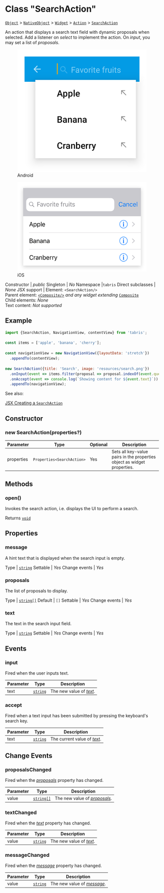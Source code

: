 ---
---
# Class "SearchAction"

<span style="white-space:nowrap;">[`Object`](https://developer.mozilla.org/en-US/docs/Web/JavaScript/Reference/Global_Objects/Object)</span> > <span style="white-space:nowrap;">[`NativeObject`](NativeObject.md)</span> > <span style="white-space:nowrap;">[`Widget`](Widget.md)</span> > <span style="white-space:nowrap;">[`Action`](Action.md)</span> > <span style="white-space:nowrap;">[`SearchAction`](SearchAction.md)</span>

An action that displays a search text field with dynamic proposals when selected. Add a listener on *select* to implement the action. On *input*, you may set a list of *proposals*.


<div class="tabris-image"><figure><div><img srcset="img/android/SearchAction.png 2x" src="img/android/SearchAction.png" alt="SearchAction on Android"/></div><figcaption>Android</figcaption></figure><figure><div><img srcset="img/ios/SearchAction.png 2x" src="img/ios/SearchAction.png" alt="SearchAction on iOS"/></div><figcaption>iOS</figcaption></figure></div>

Constructor | *public*
Singleton | *No*
Namespace |`tabris`
Direct subclasses | *None*
JSX support | Element: `<SearchAction/>`<br/>Parent element: [`<Composite/>`](Composite.md) *and any widget extending* <span style="white-space:nowrap;">[`Composite`](Composite.md)</span><br/>Child elements: *None*<br/>Text content: *Not supported*<br/>

## Example
```js
import {SearchAction, NavigationView, contentView} from 'tabris';

const items = ['apple', 'banana', 'cherry'];

const navigationView = new NavigationView({layoutData: 'stretch'})
  .appendTo(contentView);

new SearchAction({title: 'Search', image: 'resources/search.png'})
  .onInput(event => items.filter(proposal => proposal.indexOf(event.query) !== -1))
  .onAccept(event => console.log(`Showing content for ${event.text}`))
  .appendTo(navigationView);
```

See also:
  
[<span class='language jsx'>JSX</span> Creating a `SearchAction`](https://playground.tabris.com/?gitref=v3.1.0&snippet=navigationview-searchaction.jsx)

## Constructor

### new SearchAction(properties?)

Parameter|Type|Optional|Description
-|-|-|-
properties | <span style="white-space:nowrap;">`Properties<SearchAction>`</span> | Yes | Sets all key-value pairs in the properties object as widget properties.

## Methods

### open()



Invokes the search action, i.e. displays the UI to perform a search.

Returns <span style="white-space:nowrap;">[`void`](https://www.typescriptlang.org/docs/handbook/basic-types.html#void)</span>


## Properties

### message


A hint text that is displayed when the search input is empty.

Type | <span style="white-space:nowrap;">[`string`](https://developer.mozilla.org/en-US/docs/Web/JavaScript/Data_structures#String_type)</span>
Settable | *Yes*
Change events | *Yes*




### proposals


The list of proposals to display.

Type | <span style="white-space:nowrap;">[`string[]`](https://developer.mozilla.org/en-US/docs/Web/JavaScript/Data_structures#String_type)</span>
Default | `[]`
Settable | *Yes*
Change events | *Yes*




### text


The text in the search input field.

Type | <span style="white-space:nowrap;">[`string`](https://developer.mozilla.org/en-US/docs/Web/JavaScript/Data_structures#String_type)</span>
Settable | *Yes*
Change events | *Yes*





## Events

### input

Fired when the user inputs text.

Parameter|Type|Description
-|-|-
text | <span style="white-space:nowrap;">[`string`](https://developer.mozilla.org/en-US/docs/Web/JavaScript/Data_structures#String_type)</span> | The new value of *[text](#text)*.

### accept

Fired when a text input has been submitted by pressing the keyboard's search key.

Parameter|Type|Description
-|-|-
text | <span style="white-space:nowrap;">[`string`](https://developer.mozilla.org/en-US/docs/Web/JavaScript/Data_structures#String_type)</span> | The current value of *[text](#text)*.

## Change Events

### proposalsChanged

Fired when the [*proposals*](#proposals) property has changed.

Parameter|Type|Description
-|-|-
value | <span style="white-space:nowrap;">[`string[]`](https://developer.mozilla.org/en-US/docs/Web/JavaScript/Data_structures#String_type)</span> | The new value of [*proposals*](#proposals).

### textChanged

Fired when the [*text*](#text) property has changed.

Parameter|Type|Description
-|-|-
value | <span style="white-space:nowrap;">[`string`](https://developer.mozilla.org/en-US/docs/Web/JavaScript/Data_structures#String_type)</span> | The new value of [*text*](#text).

### messageChanged

Fired when the [*message*](#message) property has changed.

Parameter|Type|Description
-|-|-
value | <span style="white-space:nowrap;">[`string`](https://developer.mozilla.org/en-US/docs/Web/JavaScript/Data_structures#String_type)</span> | The new value of [*message*](#message).

